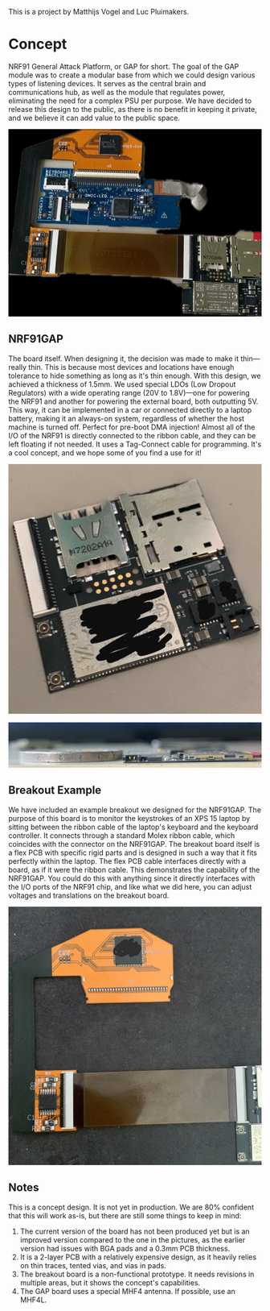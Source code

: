 This is a project by Matthijs Vogel and Luc Pluimakers.

# Concept

NRF91 General Attack Platform, or GAP for short. The goal of the GAP module was to create a modular base from which we could design various types of listening devices. It serves as the central brain and communications hub, as well as the module that regulates power, eliminating the need for a complex PSU per purpose. We have decided to release this design to the public, as there is no benefit in keeping it private, and we believe it can add value to the public space.

![complete](Pictures/complete.jpg)

## NRF91GAP

The board itself. When designing it, the decision was made to make it thin—really thin. This is because most devices and locations have enough tolerance to hide something as long as it's thin enough. With this design, we achieved a thickness of 1.5mm. We used special LDOs (Low Dropout Regulators) with a wide operating range (20V to 1.8V)—one for powering the NRF91 and another for powering the external board, both outputting 5V. This way, it can be implemented in a car or connected directly to a laptop battery, making it an always-on system, regardless of whether the host machine is turned off. Perfect for pre-boot DMA injection! Almost all of the I/O of the NRF91 is directly connected to the ribbon cable, and they can be left floating if not needed. It uses a Tag-Connect cable for programming. It's a cool concept, and we hope some of you find a use for it!

![nrf91gap](Pictures/nrf91gap.jpg)

![flat](Pictures/flat.jpg)

## Breakout Example

We have included an example breakout we designed for the NRF91GAP. The purpose of this board is to monitor the keystrokes of an XPS 15 laptop by sitting between the ribbon cable of the laptop's keyboard and the keyboard controller. It connects through a standard Molex ribbon cable, which coincides with the connector on the NRF91GAP. The breakout board itself is a flex PCB with specific rigid parts and is designed in such a way that it fits perfectly within the laptop. The flex PCB cable interfaces directly with a board, as if it were the ribbon cable. This demonstrates the capability of the NRF91GAP. You could do this with anything since it directly interfaces with the I/O ports of the NRF91 chip, and like what we did here, you can adjust voltages and translations on the breakout board.

![breakout](Pictures/breakoutxps15.jpg)

## Notes

This is a concept design. It is not yet in production. We are 80% confident that this will work as-is, but there are still some things to keep in mind:

1. The current version of the board has not been produced yet but is an improved version compared to the one in the pictures, as the earlier version had issues with BGA pads and a 0.3mm PCB thickness.
2. It is a 2-layer PCB with a relatively expensive design, as it heavily relies on thin traces, tented vias, and vias in pads.
3. The breakout board is a non-functional prototype. It needs revisions in multiple areas, but it shows the concept's capabilities.
4. The GAP board uses a special MHF4 antenna. If possible, use an MHF4L.

